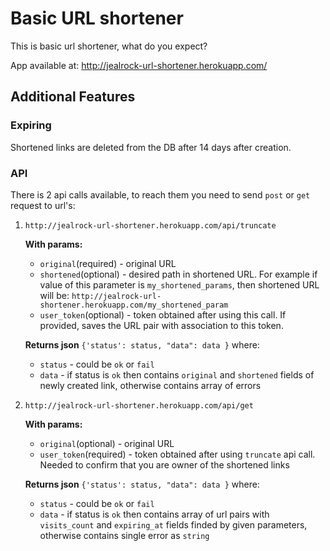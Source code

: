 # Basic URL shortener

This is basic url shortener, what do you expect? 

App available at: http://jealrock-url-shortener.herokuapp.com/

## Additional Features

### Expiring

Shortened links are deleted from the DB after 14 days after creation.
    
### API

There is 2 api calls available, to reach them you need to send `post` or `get` request
to url's:

1. `http://jealrock-url-shortener.herokuapp.com/api/truncate`

    **With params:**

    * `original`(required) - original URL
    * `shortened`(optional) - desired path in shortened URL. For example if value of this parameter is `my_shortened_params`, then shortened URL will be: `http://jealrock-url-shortener.herokuapp.com/my_shortened_param`
    * `user_token`(optional) - token obtained after using this call. If provided, saves the URL pair with association to this token.

    **Returns json** `{'status': status, "data": data }`
    where:
    * `status` - could be `ok` or `fail`
    * `data` - if status is `ok` then contains `original` and `shortened` fields of newly created link, otherwise contains array of errors  


2. `http://jealrock-url-shortener.herokuapp.com/api/get`

    **With params:**
    
    * `original`(optional) - original URL
    * `user_token`(required) - token obtained after using `truncate` api call. Needed to confirm that you are owner of the shortened links
    
    **Returns json** `{'status': status, "data": data }` where:
    * `status` - could be `ok` or `fail`
    * `data` - if status is `ok` then contains array of url pairs with `visits_count` and `expiring_at` fields finded by given parameters, otherwise contains single error as `string`
